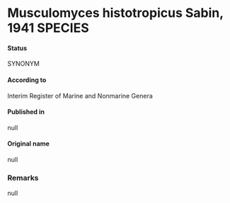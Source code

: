 # Musculomyces histotropicus Sabin, 1941 SPECIES

#### Status
SYNONYM

#### According to
Interim Register of Marine and Nonmarine Genera

#### Published in
null

#### Original name
null

### Remarks
null